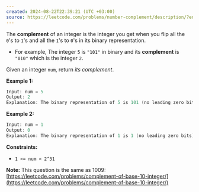 ```yaml
---
created: 2024-08-22T22:39:21 (UTC +03:00)
source: https://leetcode.com/problems/number-complement/description/?envType=daily-question&envId=2024-08-22
---
```

The **complement** of an integer is the integer you get when you flip all the `0`'s to `1`'s and all the `1`'s to `0`'s in its binary representation.

-   For example, The integer `5` is `"101"` in binary and its **complement** is `"010"` which is the integer `2`.

Given an integer `num`, return _its complement_.


**Example 1:**

``` Java
Input: num = 5
Output: 2
Explanation: The binary representation of 5 is 101 (no leading zero bits), and its complement is 010. So you need to output 2.
```


**Example 2:**

``` Java
Input: num = 1
Output: 0
Explanation: The binary representation of 1 is 1 (no leading zero bits), and its complement is 0. So you need to output 0.
```


**Constraints:**

-   `1 <= num < 2^31`

**Note:** This question is the same as 1009: [https://leetcode.com/problems/complement-of-base-10-integer/](https://leetcode.com/problems/complement-of-base-10-integer/)
